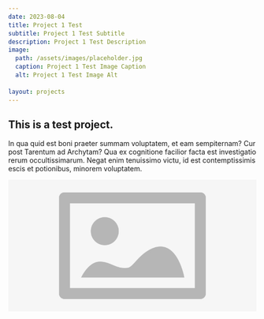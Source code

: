 ```yaml
---
date: 2023-08-04
title: Project 1 Test
subtitle: Project 1 Test Subtitle
description: Project 1 Test Description
image:
  path: /assets/images/placeholder.jpg
  caption: Project 1 Test Image Caption
  alt: Project 1 Test Image Alt

layout: projects
---
```


## This is a test project.

In qua quid est boni praeter summam voluptatem, et eam sempiternam? Cur post Tarentum ad Archytam? Qua ex cognitione facilior facta est investigatio rerum occultissimarum. Negat enim tenuissimo victu, id est contemptissimis escis et potionibus, minorem voluptatem.

![Project 1 Test Image Caption](/assets/images/placeholder.jpg)
